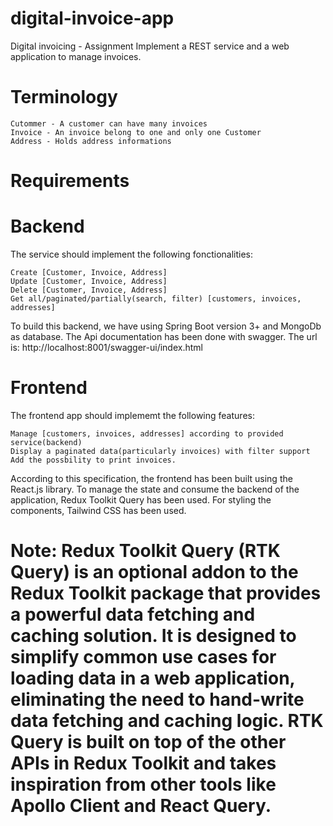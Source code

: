 # digital-invoice-app
Digital invoicing - Assignment
Implement a REST service and a web application to manage invoices.
# Terminology

    Cutommer - A customer can have many invoices
    Invoice - An invoice belong to one and only one Customer
    Address - Holds address informations
# Requirements
# Backend

The service should implement the following fonctionalities:

    Create [Customer, Invoice, Address]
    Update [Customer, Invoice, Address]
    Delete [Customer, Invoice, Address]
    Get all/paginated/partially(search, filter) [customers, invoices, addresses]
To build this backend, we have using Spring Boot version 3+ and MongoDb as database. The Api documentation has been done with swagger. The url is: http://localhost:8001/swagger-ui/index.html

# Frontend

The frontend app should implememt the following features:

    Manage [customers, invoices, addresses] according to provided service(backend)
    Display a paginated data(particularly invoices) with filter support
    Add the possbility to print invoices.
According to this specification, the frontend has been built using the React.js library. To manage the state and consume the backend of the application, Redux Toolkit Query has been used. For styling the components, Tailwind CSS has been used.
# Note: Redux Toolkit Query (RTK Query) is an optional addon to the Redux Toolkit package that provides a powerful data fetching and caching solution. It is designed to simplify common use cases for loading data in a web application, eliminating the need to hand-write data fetching and caching logic. RTK Query is built on top of the other APIs in Redux Toolkit and takes inspiration from other tools like Apollo Client and React Query.
